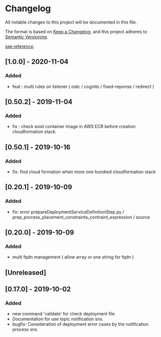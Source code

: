 # Changelog
All notable changes to this project will be documented in this file.

The format is based on [Keep a Changelog](https://keepachangelog.com/en/1.0.0/),
and this project adheres to [Semantic Versioning](https://semver.org/spec/v2.0.0.html).

[see reference](references/snake_case_reference.yml).


## [1.0.0] - 2020-11-04
### Added

 - feat : multi rules on listener ( oidc / cognito / fixed-reponse / redirect )


## [0.50.2] - 2019-11-04
### Added

- fix : check exist container image in AWS ECR before creation cloudformation stack.

## [0.50.1] - 2019-10-16
### Added

- fix: find cloud formation when more one hundred cloudformation stack

## [0.20.1] - 2019-10-09
### Added

- fix: error prepareDeploymentServiceDefinitionStep.py / prep_process_placement_constraints_contraint_expression / source

## [0.20.0] - 2019-10-09
### Added

- multi fqdn management ( allow array or one string for fqdn )

## [Unreleased]

## [0.17.0] - 2019-10-02
### Added

- new command 'validate' for check deployment file
- Documentation for use topic notification sns.
- bugfix: Consideration of deployment error cases by the notification process sns.

